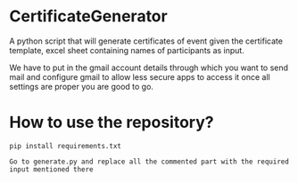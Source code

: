 # CertificateGenerator

A python script that will generate certificates of event given the certificate template, excel sheet containing names of participants as input.

We have to put in the gmail account details through which you want to send mail and configure gmail to allow less secure apps to access it
once all settings are proper you are good to go.


# How to use the repository?
```
pip install requirements.txt
```

```
Go to generate.py and replace all the commented part with the required input mentioned there
```
